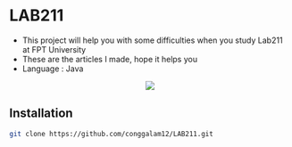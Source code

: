 # LAB211
- This project will help you with some difficulties when you study Lab211 at FPT University
- These are the articles I made, hope it helps you
- Language : Java
<p align="center">
  <img src="https://sohanews.sohacdn.com/thumb_w/660/160588918557773824/2022/10/24/photo1666574648670-16665746489501021667235.jpg">
</p>

## Installation

```bash
git clone https://github.com/conggalam12/LAB211.git

```
